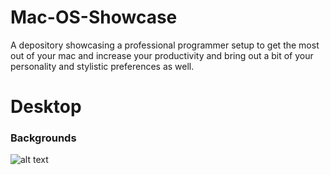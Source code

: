 # Mac-OS-Showcase

A depository showcasing a professional programmer setup to get the most out of your mac and increase your productivity and bring out a bit of your personality and stylistic preferences as well.

# Desktop

### Backgrounds

![alt text](https://github.com/gzachariadis/Mac-OS-Showcase/blob/master/Desktop/Backgrounds/imacOS-Big-Surr.jpg?raw=true "Big Surr")
